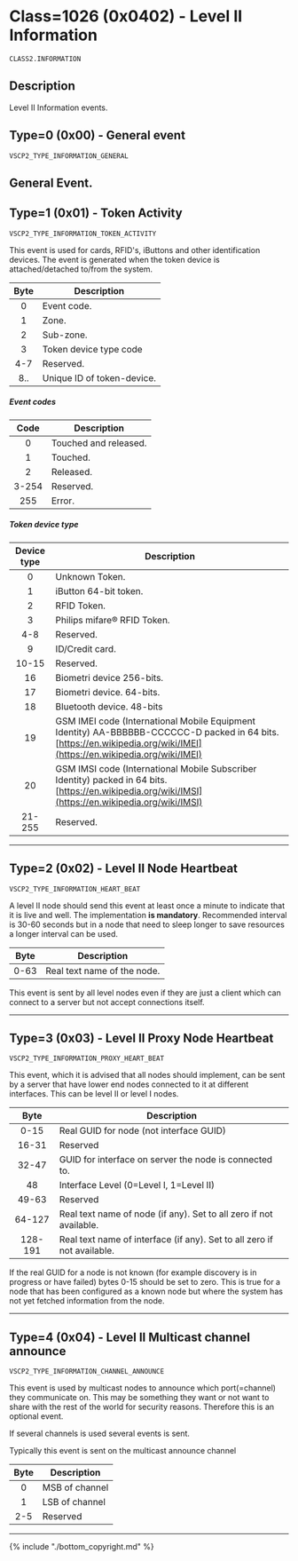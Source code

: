 # Class=1026 (0x0402) - Level II Information

    CLASS2.INFORMATION

## Description

Level II Information events.
## <a name="type0"></a>Type=0 (0x00) - General event
    VSCP2_TYPE_INFORMATION_GENERAL
General Event.
----

## <a name="type1"></a>Type=1 (0x01) - Token Activity
    VSCP2_TYPE_INFORMATION_TOKEN_ACTIVITY
This event is used for cards, RFID's, iButtons and other identification devices. The event is generated when the token device is attached/detached to/from the system. 

 | Byte | Description                | 
 | :----: | -----------                | 
 | 0    | Event code.                | 
 | 1    | Zone.                      | 
 | 2    | Sub-zone.                  | 
 | 3    | Token device type code     | 
 | 4-7  | Reserved.                  | 
 | 8..  | Unique ID of token-device. | 

##### Event codes

 | Code  | Description           | 
 | :----:  | -----------           | 
 | 0     | Touched and released. | 
 | 1     | Touched.              | 
 | 2     | Released.             | 
 | 3-254 | Reserved.             | 
 | 255   | Error.                | 

##### Token device type 

 | Device type | Description                                                                                                                                                          | 
 | :-----------: | -----------                                                                                                                                                          | 
 | 0           | Unknown Token.                                                                                                                                                       | 
 | 1           | iButton 64-bit token.                                                                                                                                                | 
 | 2           | RFID Token.                                                                                                                                                          | 
 | 3           | Philips mifare® RFID Token.                                                                                                                                         | 
 | 4-8         | Reserved.                                                                                                                                                            | 
 | 9           | ID/Credit card.                                                                                                                                                      | 
 | 10-15       | Reserved.                                                                                                                                                            | 
 | 16          | Biometri device 256-bits.                                                                                                                                            | 
 | 17          | Biometri device. 64-bits.                                                                                                                                            | 
 | 18          | Bluetooth device. 48-bits                                                                                                                                            | 
 | 19          | GSM IMEI code (International Mobile Equipment Identity) AA-BBBBBB-CCCCCC-D packed in 64 bits. [https://en.wikipedia.org/wiki/IMEI](https://en.wikipedia.org/wiki/IMEI) | 
 | 20          | GSM IMSI code (International Mobile Subscriber Identity) packed in 64 bits. [https://en.wikipedia.org/wiki/IMSI](https://en.wikipedia.org/wiki/IMSI)                   | 
 | 21-255      | Reserved.                                                                                                                                                          | 
----

## <a name="type2"></a>Type=2 (0x02) - Level II Node Heartbeat
    VSCP2_TYPE_INFORMATION_HEART_BEAT
A level II node should send this event at least once a minute to indicate that it is live and well. The implementation **is mandatory**. Recommended interval is 30-60 seconds but in a node that need to sleep longer to save resources a longer interval can be used.

 | Byte | Description                 | 
 | :----: | -----------                 | 
 | 0-63 | Real text name of the node. | 

This event is sent by all level nodes even if they are just a client which can connect to a server but not accept connections itself. 

----

## <a name="type3"></a>Type=3 (0x03) - Level II Proxy Node Heartbeat
    VSCP2_TYPE_INFORMATION_PROXY_HEART_BEAT
This event, which it is advised that all nodes should implement, can be sent by a server that have lower end nodes connected to it at different interfaces. This can be level II or level I nodes. 

 | Byte    | Description                                                             | 
 | :----:    | -----------                                                             | 
 | 0-15    | Real GUID for node (not interface GUID)                                 | 
 | 16-31   | Reserved                                                                | 
 | 32-47   | GUID for interface on server the node is connected to.                  | 
 | 48      | Interface Level (0=Level I, 1=Level II)                                 | 
 | 49-63   | Reserved                                                                | 
 | 64-127  | Real text name of node (if any). Set to all zero if not available.      | 
 | 128-191 | Real text name of interface (if any). Set to all zero if not available. | 

If the real GUID for a node is not known (for example discovery is in progress or have failed) bytes 0-15 should be set to zero. This is true for a node that has been configured as a known node but where the system has not yet fetched information from the node.

----

## <a name="type4"></a>Type=4 (0x04) - Level II Multicast channel announce
    VSCP2_TYPE_INFORMATION_CHANNEL_ANNOUNCE
This event is used by multicast nodes to announce which port(=channel) they communicate on. This may be something they want or not want to share with the rest of the world for security reasons. Therefore this is an optional event. 

If several channels is used several events is sent.

Typically this event is sent on the multicast announce channel

 | Byte | Description    | 
 | :----: | -----------    | 
 | 0    | MSB of channel | 
 | 1    | LSB of channel | 
 | 2-5  | Reserved       | 

----

{% include "./bottom_copyright.md" %}